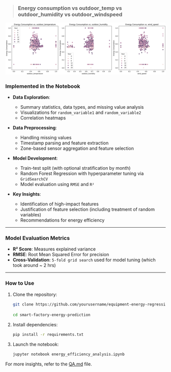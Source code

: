 > ### Energy consumption vs outdoor_temp vs outdoor_humidity vs outdoor_windspeed
![overall_energy_consumption](https://github.com/Abhinavcode13/equipment-energy-regression/blob/main/data/overall_energy_consumption.png)

### Implemented in the Notebook

- **Data Exploration**:
  - Summary statistics, data types, and missing value analysis
  - Visualizations for `random_variable1` and `random_variable2`
  - Correlation heatmaps

- **Data Preprocessing**:
  - Handling missing values
  - Timestamp parsing and feature extraction
  - Zone-based sensor aggregation and feature selection

- **Model Development**:
  - Train-test split (with optional stratification by month)
  - Random Forest Regression with hyperparameter tuning via `GridSearchCV`
  - Model evaluation using `RMSE` and `R²`

- **Key Insights**:
  - Identification of high-impact features
  - Justification of feature selection (including treatment of random variables)
  - Recommendations for energy efficiency

---

### Model Evaluation Metrics

- **R² Score**: Measures explained variance
- **RMSE**: Root Mean Squared Error for precision
- **Cross-Validation**: `5-fold grid search` used for model tuning (which took around ~ 2 hrs)

---

### How to Use

1. Clone the repository:
   
   ```bash
   git clone https://github.com/yourusername/equipment-energy-regression.git
   
   cd smart-factory-energy-prediction
   ```
3. Install dependencies:
   
   ```bash
   pip install -r requirements.txt
   ```
2. Launch the notebook:
   
   ```bash
   jupyter notebook energy_efficiency_analysis.ipynb
   ```

For more insights, refer to the [QA.md](https://github.com/Abhinavcode13/equipment-energy-regression/blob/main/QA.md) file.
